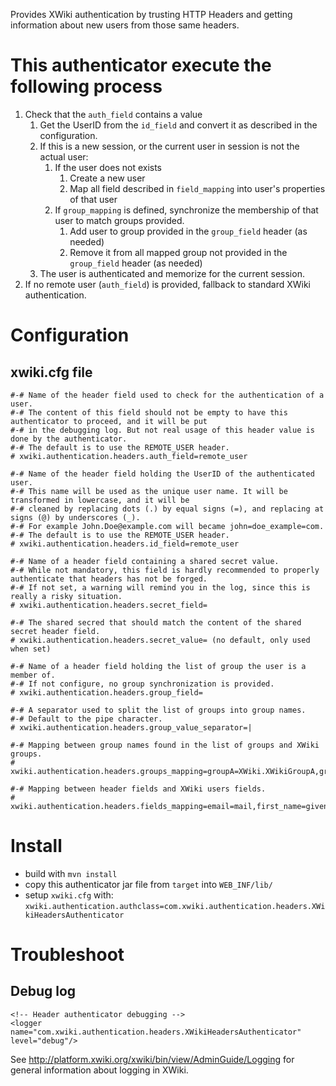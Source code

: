 Provides XWiki authentication by trusting HTTP Headers and getting information about new users from those same headers.

# This authenticator execute the following process

 1. Check that the `auth_field` contains a value
    1. Get the UserID from the `id_field` and convert it as described in the configuration.
    2. If this is a new session, or the current user in session is not the actual user:
       1. If the user does not exists
          1. Create a new user
          2. Map all field described in `field_mapping` into user's properties of that user
       2. If `group_mapping` is defined, synchronize the membership of that user to match groups provided.
          1. Add user to group provided in the `group_field` header (as needed)
          2. Remove it from all mapped group not provided in the `group_field` header (as needed)
    3. The user is authenticated and memorize for the current session.
 2. If no remote user (`auth_field`) is provided, fallback to standard XWiki authentication.

# Configuration

## xwiki.cfg file

    #-# Name of the header field used to check for the authentication of a user.
    #-# The content of this field should not be empty to have this authenticator to proceed, and it will be put
    #-# in the debugging log. But not real usage of this header value is done by the authenticator.
    #-# The default is to use the REMOTE_USER header.
    # xwiki.authentication.headers.auth_field=remote_user
    
    #-# Name of the header field holding the UserID of the authenticated user.
    #-# This name will be used as the unique user name. It will be transformed in lowercase, and it will be
    #-# cleaned by replacing dots (.) by equal signs (=), and replacing at signs (@) by underscores (_).
    #-# For example John.Doe@example.com will became john=doe_example=com.
    #-# The default is to use the REMOTE_USER header.
    # xwiki.authentication.headers.id_field=remote_user
    
    #-# Name of a header field containing a shared secret value.
    #-# While not mandatory, this field is hardly recommended to properly authenticate that headers has not be forged.
    #-# If not set, a warning will remind you in the log, since this is really a risky situation.
    # xwiki.authentication.headers.secret_field=

    #-# The shared secred that should match the content of the shared secret header field.
    # xwiki.authentication.headers.secret_value= (no default, only used when set)

    #-# Name of a header field holding the list of group the user is a member of.
    #-# If not configure, no group synchronization is provided.
    # xwiki.authentication.headers.group_field=
    
    #-# A separator used to split the list of groups into group names.
    #-# Default to the pipe character.
    # xwiki.authentication.headers.group_value_separator=|
    
    #-# Mapping between group names found in the list of groups and XWiki groups.
    # xwiki.authentication.headers.groups_mapping=groupA=XWiki.XWikiGroupA,groupB=XWiki.XWikiGroupB

    #-# Mapping between header fields and XWiki users fields.
    # xwiki.authentication.headers.fields_mapping=email=mail,first_name=givenname,last_name=sn

# Install

* build with `mvn install`
* copy this authenticator jar file from `target` into `WEB_INF/lib/`
* setup `xwiki.cfg` with: `xwiki.authentication.authclass=com.xwiki.authentication.headers.XWikiHeadersAuthenticator`

# Troubleshoot

## Debug log

    <!-- Header authenticator debugging -->
    <logger name="com.xwiki.authentication.headers.XWikiHeadersAuthenticator" level="debug"/>

See http://platform.xwiki.org/xwiki/bin/view/AdminGuide/Logging for general information about logging in XWiki.

